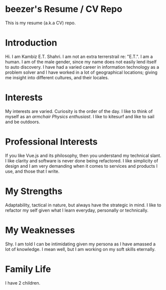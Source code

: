 # beezer's Resume / CV Repo
This is my resume (a.k.a CV) repo. 

# Introduction
Hi. I am Kambiz E.T. Shahri. I am not an extra terrerstrail re: "E.T.". I am a human.
I am of the male gender, since my name does not easily lend itself to auto discovery.
I have had a varied career in information technology as a problem solver and I have 
worked in a lot of geographical locations; giving me insight into different cultures, 
and their locales.

# Interests
My interests are varied. Curiosity is the order of the day. I like to think 
of myself as an _armchair Physics enthusiast_. 
I like to kitesurf and like to sail and be outdoors.

# Professional Interests
If you like Vue.js and its philosophy, then you understand my technical slant.
I like clarity and software is never done being refactored.
I like simplicity of design and I am very demanding when it comes to services
and products I use, and those that I write.

# My Strengths
Adaptability, tactical in nature, but always have the strategic in mind.
I like to refactor my self given what I learn everyday, personally or technically.

# My Weaknesses
Shy. I am told I can be intimidating given my persona as I have amassed a lot of 
knowledge. I mean well, but I am working on my soft skills eternally.

# Family Life
I have 2 children. 

